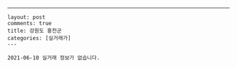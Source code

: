 ---
    layout: post
    comments: true
    title: 강원도 홍천군
    categories: [실거래가]
    ---

    2021-06-10 실거래 정보가 없습니다.

    